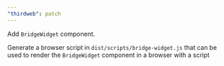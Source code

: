 ```yaml
---
"thirdweb": patch
---
```


Add `BridgeWidget` component.

Generate a browser script in `dist/scripts/bridge-widget.js` that can be used to render the `BridgeWidget` component in a browser with a script
